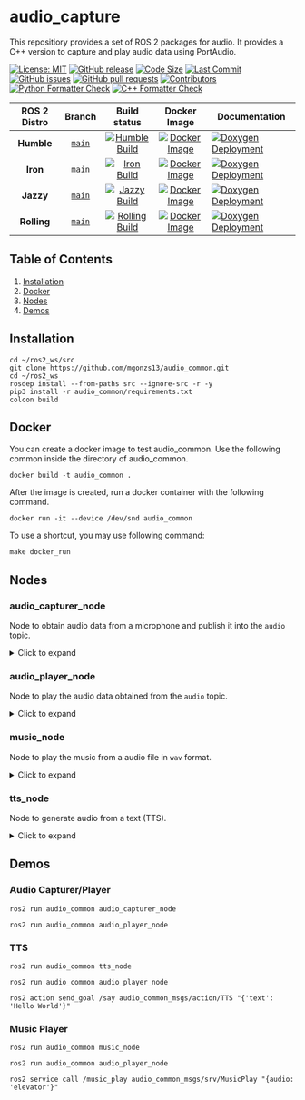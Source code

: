 # audio_capture

This repositiory provides a set of ROS 2 packages for audio. It provides a C++ version to capture and play audio data using PortAudio.

[![License: MIT](https://img.shields.io/badge/GitHub-MIT-informational)](https://opensource.org/license/mit) [![GitHub release](https://img.shields.io/github/release/mgonzs13/audio_common.svg)](https://github.com/mgonzs13/audio_common/releases) [![Code Size](https://img.shields.io/github/languages/code-size/mgonzs13/audio_common.svg?branch=main)](https://github.com/mgonzs13/audio_common?branch=main) [![Last Commit](https://img.shields.io/github/last-commit/mgonzs13/audio_common.svg)](https://github.com/mgonzs13/audio_common/commits/main) [![GitHub issues](https://img.shields.io/github/issues/mgonzs13/audio_common)](https://github.com/mgonzs13/audio_common/issues) [![GitHub pull requests](https://img.shields.io/github/issues-pr/mgonzs13/audio_common)](https://github.com/mgonzs13/audio_common/pulls) [![Contributors](https://img.shields.io/github/contributors/mgonzs13/audio_common.svg)](https://github.com/mgonzs13/audio_common/graphs/contributors) [![Python Formatter Check](https://github.com/mgonzs13/audio_common/actions/workflows/python-formatter.yml/badge.svg?branch=main)](https://github.com/mgonzs13/audio_common/actions/workflows/python-formatter.yml?branch=main) [![C++ Formatter Check](https://github.com/mgonzs13/audio_common/actions/workflows/cpp-formatter.yml/badge.svg?branch=main)](https://github.com/mgonzs13/audio_common/actions/workflows/cpp-formatter.yml?branch=main)

<div align="center">

| ROS 2 Distro |                            Branch                            |                                                                                                          Build status                                                                                                          |                                                                 Docker Image                                                                  | Documentation                                                                                                                                                  |
| :----------: | :----------------------------------------------------------: | :----------------------------------------------------------------------------------------------------------------------------------------------------------------------------------------------------------------------------: | :-------------------------------------------------------------------------------------------------------------------------------------------: | -------------------------------------------------------------------------------------------------------------------------------------------------------------- |
|  **Humble**  | [`main`](https://github.com/mgonzs13/audio_common/tree/main) |  [![Humble Build](https://github.com/mgonzs13/audio_common/actions/workflows/humble-docker-build.yml/badge.svg?branch=main)](https://github.com/mgonzs13/audio_common/actions/workflows/humble-docker-build.yml?branch=main)   |  [![Docker Image](https://img.shields.io/badge/Docker%20Image%20-humble-blue)](https://hub.docker.com/r/mgons/audio_common/tags?name=humble)  | [![Doxygen Deployment](https://github.com/mgonzs13/audio_common/actions/workflows/doxygen-deployment.yml/badge.svg)](https://mgonzs13.github.io/audio_common/) |
|   **Iron**   | [`main`](https://github.com/mgonzs13/audio_common/tree/main) |     [![Iron Build](https://github.com/mgonzs13/audio_common/actions/workflows/iron-docker-build.yml/badge.svg?branch=main)](https://github.com/mgonzs13/audio_common/actions/workflows/iron-docker-build.yml?branch=main)      |    [![Docker Image](https://img.shields.io/badge/Docker%20Image%20-iron-blue)](https://hub.docker.com/r/mgons/audio_common/tags?name=iron)    | [![Doxygen Deployment](https://github.com/mgonzs13/audio_common/actions/workflows/doxygen-deployment.yml/badge.svg)](https://mgonzs13.github.io/audio_common/) |
|  **Jazzy**   | [`main`](https://github.com/mgonzs13/audio_common/tree/main) |    [![Jazzy Build](https://github.com/mgonzs13/audio_common/actions/workflows/jazzy-docker-build.yml/badge.svg?branch=main)](https://github.com/mgonzs13/audio_common/actions/workflows/jazzy-docker-build.yml?branch=main)    |   [![Docker Image](https://img.shields.io/badge/Docker%20Image%20-jazzy-blue)](https://hub.docker.com/r/mgons/audio_common/tags?name=jazzy)   | [![Doxygen Deployment](https://github.com/mgonzs13/audio_common/actions/workflows/doxygen-deployment.yml/badge.svg)](https://mgonzs13.github.io/audio_common/) |
| **Rolling**  | [`main`](https://github.com/mgonzs13/audio_common/tree/main) | [![Rolling Build](https://github.com/mgonzs13/audio_common/actions/workflows/rolling-docker-build.yml/badge.svg?branch=main)](https://github.com/mgonzs13/audio_common/actions/workflows/rolling-docker-build.yml?branch=main) | [![Docker Image](https://img.shields.io/badge/Docker%20Image%20-rolling-blue)](https://hub.docker.com/r/mgons/audio_common/tags?name=rolling) | [![Doxygen Deployment](https://github.com/mgonzs13/audio_common/actions/workflows/doxygen-deployment.yml/badge.svg)](https://mgonzs13.github.io/audio_common/) |

</div>

## Table of Contents

1. [Installation](#installation)
2. [Docker](#docker)
3. [Nodes](#nodes)
4. [Demos](#demos)

## Installation

```shell
cd ~/ros2_ws/src
git clone https://github.com/mgonzs13/audio_common.git
cd ~/ros2_ws
rosdep install --from-paths src --ignore-src -r -y
pip3 install -r audio_common/requirements.txt
colcon build
```

## Docker

You can create a docker image to test audio_common. Use the following common inside the directory of audio_common.

```shell
docker build -t audio_common .
```

After the image is created, run a docker container with the following command.

```shell
docker run -it --device /dev/snd audio_common
```

To use a shortcut, you may use following command:

```shell
make docker_run
```

## Nodes

### audio_capturer_node

Node to obtain audio data from a microphone and publish it into the `audio` topic.

<details>
<summary>Click to expand</summary>

#### Parameters

- **format**: Specifies the audio format to be used for capturing. Common values are `paInt16` (16-bit format) or other formats supported by PortAudio. Default: `paInt16`

- **channels**: The number of audio channels to capture. Typically, `1` for mono and `2` for stereo. Default: `1`

- **rate**: The sample rate that is is how many samples per second should be captured. Default: `16000`

- **chunk**: The size of each audio frames. Default: `4096`

- **device**: The ID of the audio input device. A value of `-1` indicates that the default audio input device should be used. Default: `-1`

- **frame_id**: An identifier for the audio frame. This can be useful for synchronizing audio data with other data streams. Default: `""`

#### ROS 2 Interfaces

- **audio**: Topic to publish the audio data captured from the microphone. Type: `audio_common_msgs/msg/AudioStamped`

</details>

### audio_player_node

Node to play the audio data obtained from the `audio` topic.

<details>
<summary>Click to expand</summary>

#### Parameters

- **channels**: The number of audio channels to capture. Typically, `1` for mono and `2` for stereo. Default: `1`

- **device**: The ID of the audio input device. A value of `-1` indicates that the default audio input device should be used. Default: `-1`

#### ROS 2 Interfaces

- **audio**: Topic subscriber to get the audio data captured to be played. Type: `audio_common_msgs/msg/AudioStamped`

</details>

### music_node

Node to play the music from a audio file in `wav` format.

<details>
<summary>Click to expand</summary>

#### Parameters

- **chunk_time**: Time, in milliseconds, that last each audio chunk. Default: `50`

- **frame_id**: An identifier for the audio frame. This can be useful for synchronizing audio data with other data streams. Default: `""`

#### ROS 2 Interfaces

- **audio**: Topic subscriber to get the audio data captured to be played. Type: `audio_common_msgs/msg/AudioStamped`

</details>

### tts_node

Node to generate audio from a text (TTS).

<details>
<summary>Click to expand</summary>

#### Parameters

- **chunk**: The size of each audio frames. Default: `4096`

- **frame_id**: An identifier for the audio frame. This can be useful for synchronizing audio data with other data streams. Default: `""`

#### ROS 2 Interfaces

- **audio**: Topic publisher to send the audio data generated by the TTS. Type: `audio_common_msgs/msg/AudioStamped`

- **say**: Action to generate audio data from a text. Type: `audio_common_msgs/action/TTS`

</details>

## Demos

### Audio Capturer/Player

```shell
ros2 run audio_common audio_capturer_node
```

```shell
ros2 run audio_common audio_player_node
```

### TTS

```shell
ros2 run audio_common tts_node
```

```shell
ros2 run audio_common audio_player_node
```

```shell
ros2 action send_goal /say audio_common_msgs/action/TTS "{'text': 'Hello World'}"
```

### Music Player

```shell
ros2 run audio_common music_node
```

```shell
ros2 run audio_common audio_player_node
```

```shell
ros2 service call /music_play audio_common_msgs/srv/MusicPlay "{audio: 'elevator'}"
```
